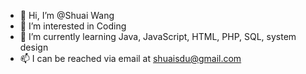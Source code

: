 - 👋 Hi, I’m @Shuai Wang
- 👀 I’m interested in Coding
- 🌱 I’m currently learning Java, JavaScript, HTML, PHP, SQL, system design
- 📫 I can be reached via email at shuaisdu@gmail.com

<!---
ShanChuanWang/ShanChuanWang is a ✨ special ✨ repository because its `README.md` (this file) appears on your GitHub profile.
You can click the Preview link to take a look at your changes.
--->
